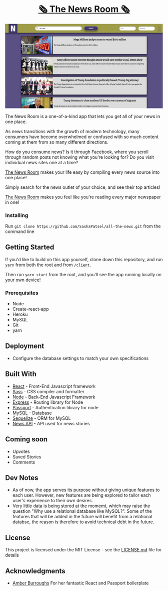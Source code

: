 [<h1 align="center">🗞 The News Room 🗞</h1>](https://the-news-room-sp.herokuapp.com/)



[<img src="demo.png">](https://the-news-room-sp.herokuapp.com/)

The News Room is a one-of-a-kind app that lets you get all of your news in one place.

As news transitions with the growth of modern technology, many consumers have become overwhelmed or confused with so much content coming at them from so many different directions.

How do you consume news? Is it through Facebook, where you scroll through random posts not knowing what you're looking for? Do you visit individual news sites one at a time?

[The News Room](https://the-news-room-sp.herokuapp.com/) makes your life easy by compiling every news source into one place!

Simply search for the news outlet of your choice, and see their top articles!

 [The News Room](https://the-news-room-sp.herokuapp.com/) makes you feel like you're reading every major newspaper in one!

### Installing

Run `git clone https://github.com/SashaPatsel/all-the-news.git` from the command line

## Getting Started

If you'd like to build on this app yourself, clone down this repository, and run `yarn` from both the root and from `/client`.

Then run `yarn start` from the root, and you'll see the app running locally on your own device!

### Prerequisites

- Node
- Create-react-app
- Heroku
- MySQL
- Git
- yarn


## Deployment

- Configure the database settings to match your own specifications

## Built With

* [React](https://reactjs.org/) - Front-End Javascript framework
* [Sass](https://sass-lang.com/
) - CSS compiler and formatter
* [Node](https://nodejs.org/) - Back-End Javascript Framework
* [Express](https://expressjs.com/) - Routing library for Node
* [Passport](www.passportjs.org/) - Authentication library for node
* [MySQL](https://www.mysql.com/) - Database
* [Sequelize](docs.sequelizejs.com/) - ORM for MySQL
* [News API](https://newsapi.org/) - API used for news stories

## Coming soon

- Upvotes
- Saved Stories
- Comments

## Dev Notes
- As of now, the app serves its purpose without giving unique features to each user. However, new features are being explored to tailor each user's experience to their own desires. 
- Very little data is being stored at the momemt, which may raise the question "Why use a relational database like MySQL?". Some of the features that will be added in the future will benefit from a relational databse, the reason is therefore to avoid technical debt in the future. 


## License

This project is licensed under the MIT License - see the [LICENSE.md](LICENSE.md) file for details

## Acknowledgments

* [Amber Burroughs](https://github.com/AmberLBurroughs/Account-Authentication/) For her fantastic React and Passport boilerplate